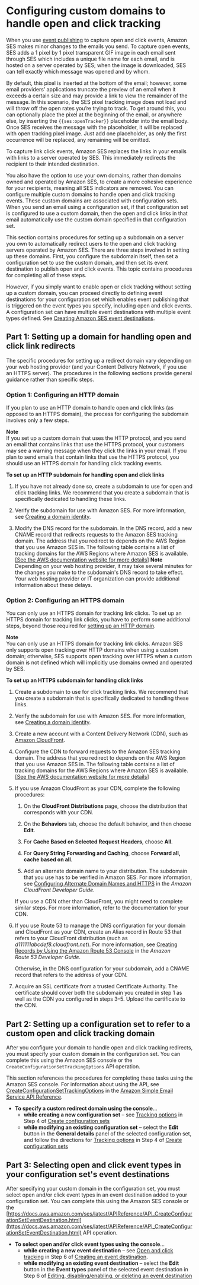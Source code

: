 # Configuring custom domains to handle open and click tracking<a name="configure-custom-open-click-domains"></a>

When you use [event publishing](monitor-using-event-publishing.md) to capture open and click events, Amazon SES makes minor changes to the emails you send\. To capture open events, SES adds a 1 pixel by 1 pixel transparent GIF image in each email sent through SES which includes a unique file name for each email, and is hosted on a server operated by SES; when the image is downloaded, SES can tell exactly which message was opened and by whom\.

By default, this pixel is inserted at the bottom of the email; however, some email providers’ applications truncate the preview of an email when it exceeds a certain size and may provide a link to view the remainder of the message\. In this scenario, the SES pixel tracking image does not load and will throw off the open rates you’re trying to track\. To get around this, you can optionally place the pixel at the beginning of the email, or anywhere else, by inserting the `{{ses:openTracker}}` placeholder into the email body\. Once SES receives the message with the placeholder, it will be replaced with open tracking pixel image\. Just add one placeholder, as only the first occurrence will be replaced, any remaining will be omitted\.

To capture link click events, Amazon SES replaces the links in your emails with links to a server operated by SES\. This immediately redirects the recipient to their intended destination\.

You also have the option to use your own domains, rather than domains owned and operated by Amazon SES, to create a more cohesive experience for your recipients, meaning all SES indicators are removed\. You can configure multiple custom domains to handle open and click tracking events\. These custom domains are associated with configuration sets\. When you send an email using a configuration set, if that configuration set is configured to use a custom domain, then the open and click links in that email automatically use the custom domain specified in that configuration set\.

This section contains procedures for setting up a subdomain on a server you own to automatically redirect users to the open and click tracking servers operated by Amazon SES\. There are three steps involved in setting up these domains\. First, you configure the subdomain itself, then set a configuration set to use the custom domain, and then set its event destination to publish open and click events\. This topic contains procedures for completing all of these steps\.

However, if you simply want to enable open or click tracking without setting up a custom domain, you can proceed directly to defining event destinations for your configuration set which enables event publishing that is triggered on the event types you specify, including open and click events\. A configuration set can have multiple event destinations with multiple event types defined\. See [Creating Amazon SES event destinations](event-destinations-manage.md)\.

## Part 1: Setting up a domain for handling open and click link redirects<a name="configure-custom-open-click-domain"></a>

The specific procedures for setting up a redirect domain vary depending on your web hosting provider \(and your Content Delivery Network, if you use an HTTPS server\)\. The procedures in the following sections provide general guidance rather than specific steps\.

### Option 1: Configuring an HTTP domain<a name="configure-custom-open-click-domain-http"></a>

If you plan to use an HTTP domain to handle open and click links \(as opposed to an HTTPS domain\), the process for configuring the subdomain involves only a few steps\.

**Note**  
If you set up a custom domain that uses the HTTP protocol, and you send an email that contains links that use the HTTPS protocol, your customers may see a warning message when they click the links in your email\. If you plan to send emails that contain links that use the HTTPS protocol, you should use an HTTPS domain for handling click tracking events\.

**To set up an HTTP subdomain for handling open and click links**

1. If you have not already done so, create a subdomain to use for open and click tracking links\. We recommend that you create a subdomain that is specifically dedicated to handling these links\.

1. Verify the subdomain for use with Amazon SES\. For more information, see [Creating a domain identity](creating-identities.md#verify-domain-procedure)\.

1. Modify the DNS record for the subdomain\. In the DNS record, add a new CNAME record that redirects requests to the Amazon SES tracking domain\. The address that you redirect to depends on the AWS Region that you use Amazon SES in\. The following table contains a list of tracking domains for the AWS Regions where Amazon SES is available\.    
[\[See the AWS documentation website for more details\]](http://docs.aws.amazon.com/ses/latest/dg/configure-custom-open-click-domains.html)
**Note**  
Depending on your web hosting provider, it may take several minutes for the changes you make to the subdomain's DNS record to take effect\. Your web hosting provider or IT organization can provide additional information about these delays\.

### Option 2: Configuring an HTTPS domain<a name="configure-custom-open-click-domain-https"></a>

You can only use an HTTPS domain for tracking link clicks\. To set up an HTTPS domain for tracking link clicks, you have to perform some additional steps, beyond those required for [setting up an HTTP domain](#configure-custom-open-click-domain-http)\.

**Note**  
You can only use an HTTPS domain for tracking link clicks\. Amazon SES only supports open tracking over HTTP domains when using a custom domain; otherwise, SES supports open tracking over HTTPS when a custom domain is not defined which will implicitly use domains owned and operated by SES\.

**To set up an HTTPS subdomain for handling click links**

1. Create a subdomain to use for click tracking links\. We recommend that you create a subdomain that is specifically dedicated to handling these links\. 

1. Verify the subdomain for use with Amazon SES\. For more information, see [Creating a domain identity](creating-identities.md#verify-domain-procedure)\.

1. Create a new account with a Content Delivery Network \(CDN\), such as [Amazon CloudFront](https://aws.amazon.com/cloudfront)\.

1. Configure the CDN to forward requests to the Amazon SES tracking domain\. The address that you redirect to depends on the AWS Region that you use Amazon SES in\. The following table contains a list of tracking domains for the AWS Regions where Amazon SES is available\.    
[\[See the AWS documentation website for more details\]](http://docs.aws.amazon.com/ses/latest/dg/configure-custom-open-click-domains.html)

1. If you use Amazon CloudFront as your CDN, complete the following procedures:

   1.  On the **CloudFront Distributions** page, choose the distribution that corresponds with your CDN\.

   1. On the **Behaviors** tab, choose the default behavior, and then choose **Edit**\.

   1. For **Cache Based on Selected Request Headers**, choose **All**\.

   1. For **Query String Forwarding and Caching**, choose **Forward all, cache based on all**\.

   1. Add an alternate domain name to your distribution\. The subdomain that you use has to be verified in Amazon SES\. For more information, see [Configuring Alternate Domain Names and HTTPS](https://docs.aws.amazon.com/AmazonCloudFront/latest/DeveloperGuide/cnames-and-https-procedures.html) in the *Amazon CloudFront Developer Guide*\.

   If you use a CDN other than CloudFront, you might need to complete similar steps\. For more information, refer to the documentation for your CDN\.

1. If you use Route 53 to manage the DNS configuration for your domain and CloudFront as your CDN, create an Alias record in Route 53 that refers to your CloudFront distribution \(such as *d111111abcdef8\.cloudfront\.net*\)\. For more information, see [Creating Records by Using the Amazon Route 53 Console](https://docs.aws.amazon.com/Route53/latest/DeveloperGuide/resource-record-sets-creating.html) in the *Amazon Route 53 Developer Guide*\.

   Otherwise, in the DNS configuration for your subdomain, add a CNAME record that refers to the address of your CDN\.

1. Acquire an SSL certificate from a trusted Certificate Authority\. The certificate should cover both the subdomain you created in step 1 as well as the CDN you configured in steps 3–5\. Upload the certificate to the CDN\.

## Part 2: Setting up a configuration set to refer to a custom open and click tracking domain<a name="configure-custom-open-click-domain-config-set"></a>

After you configure your domain to handle open and click tracking redirects, you must specify your custom domain in the configuration set\.  You can complete this using the Amazon SES console or the `CreateConfigurationSetTrackingOptions` API operation\.

This section references the procedures for completing these tasks using the Amazon SES console\. For information about using the API, see [CreateConfigurationSetTrackingOptions](https://docs.aws.amazon.com/ses/latest/APIReference/API_CreateConfigurationSetTrackingOptions.html) in the [Amazon Simple Email Service API Reference](https://docs.aws.amazon.com/ses/latest/APIReference/)\.
+ **To specify a custom redirect domain using the console**\.\.\.
  + **while creating a new configuration set** – see [Tracking options](creating-configuration-sets.md#create-config-set-step-4) in Step 4 of [Create configuration sets](creating-configuration-sets.md)
  + **while modifying an existing configuration set** – select the **Edit** button in the **General details** panel of the selected configuration set, and follow the directions for [Tracking options](creating-configuration-sets.md#create-config-set-step-4) in Step 4 of [Create configuration sets](creating-configuration-sets.md)

## Part 3: Selecting open and click event types in your configuration set's event destinations<a name="configure-open-click-event-types"></a>

After specifying your custom domain in the configuration set, you must select open and/or click event types in an event destination added to your configuration set\. You can complete this using the Amazon SES console or the [https://docs.aws.amazon.com/ses/latest/APIReference/API_CreateConfigurationSetEventDestination.html](https://docs.aws.amazon.com/ses/latest/APIReference/API_CreateConfigurationSetEventDestination.html) API operation\.
+ **To select open and/or click event types using the console**\.\.\.
  + **while creating a new event destination** – see [Open and click tracking](event-destinations-manage.md#select-event-types-step) in Step 6 of [Creating an event destination](event-destinations-manage.md#event-destination-add)\. 
  + **while modifying an existing event destination** – select the **Edit** button in the **Event types** panel of the selected event destination in Step 6 of  [Editing, disabling/enabling, or deleting an event destination](event-destinations-manage.md#event-destination-edit)